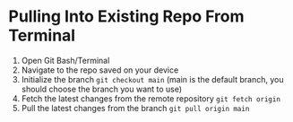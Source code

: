# Pulling Into Existing Repo From Terminal

1. Open Git Bash/Terminal 
2. Navigate to the repo saved on your device 
3. Initialize the branch
` git checkout main ` (main is the default branch, you should choose the branch you want to use) 
4. Fetch the latest changes from the remote repository
` git fetch origin `
5. Pull the latest changes from the branch
` git pull origin main `